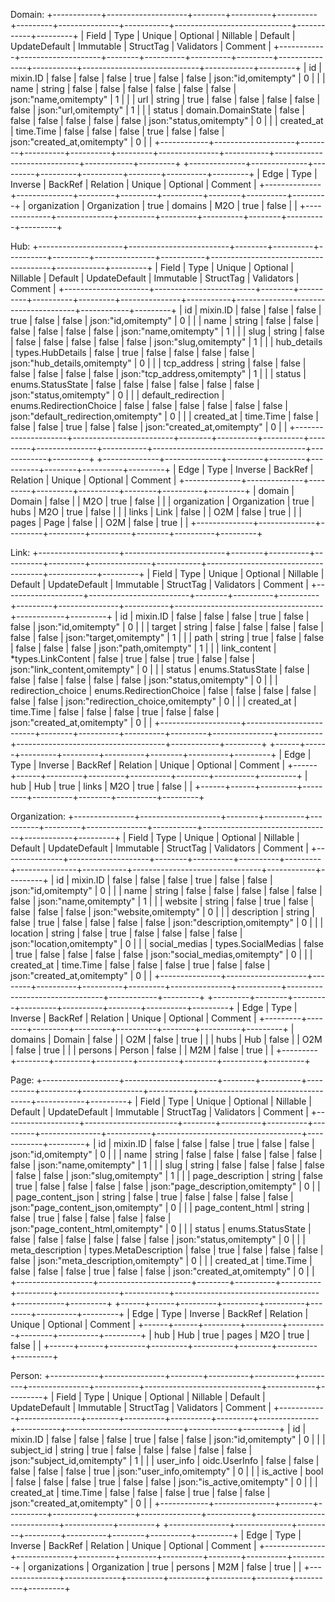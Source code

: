 Domain:
	+------------+--------------------+--------+----------+----------+---------+---------------+-----------+-----------------------------+------------+---------+
	|   Field    |        Type        | Unique | Optional | Nillable | Default | UpdateDefault | Immutable |          StructTag          | Validators | Comment |
	+------------+--------------------+--------+----------+----------+---------+---------------+-----------+-----------------------------+------------+---------+
	| id         | mixin.ID           | false  | false    | false    | true    | false         | false     | json:"id,omitempty"         |          0 |         |
	| name       | string             | false  | false    | false    | false   | false         | false     | json:"name,omitempty"       |          1 |         |
	| url        | string             | true   | false    | false    | false   | false         | false     | json:"url,omitempty"        |          1 |         |
	| status     | domain.DomainState | false  | false    | false    | false   | false         | false     | json:"status,omitempty"     |          0 |         |
	| created_at | time.Time          | false  | false    | false    | true    | false         | false     | json:"created_at,omitempty" |          0 |         |
	+------------+--------------------+--------+----------+----------+---------+---------------+-----------+-----------------------------+------------+---------+
	+--------------+--------------+---------+---------+----------+--------+----------+---------+
	|     Edge     |     Type     | Inverse | BackRef | Relation | Unique | Optional | Comment |
	+--------------+--------------+---------+---------+----------+--------+----------+---------+
	| organization | Organization | true    | domains | M2O      | true   | false    |         |
	+--------------+--------------+---------+---------+----------+--------+----------+---------+
	
Hub:
	+---------------------+-------------------------+--------+----------+----------+---------+---------------+-----------+--------------------------------------+------------+---------+
	|        Field        |          Type           | Unique | Optional | Nillable | Default | UpdateDefault | Immutable |              StructTag               | Validators | Comment |
	+---------------------+-------------------------+--------+----------+----------+---------+---------------+-----------+--------------------------------------+------------+---------+
	| id                  | mixin.ID                | false  | false    | false    | true    | false         | false     | json:"id,omitempty"                  |          0 |         |
	| name                | string                  | false  | false    | false    | false   | false         | false     | json:"name,omitempty"                |          1 |         |
	| slug                | string                  | false  | false    | false    | false   | false         | false     | json:"slug,omitempty"                |          1 |         |
	| hub_details         | types.HubDetails        | false  | true     | false    | false   | false         | false     | json:"hub_details,omitempty"         |          0 |         |
	| tcp_address         | string                  | false  | false    | false    | false   | false         | false     | json:"tcp_address,omitempty"         |          1 |         |
	| status              | enums.StatusState       | false  | false    | false    | false   | false         | false     | json:"status,omitempty"              |          0 |         |
	| default_redirection | enums.RedirectionChoice | false  | false    | false    | false   | false         | false     | json:"default_redirection,omitempty" |          0 |         |
	| created_at          | time.Time               | false  | false    | false    | true    | false         | false     | json:"created_at,omitempty"          |          0 |         |
	+---------------------+-------------------------+--------+----------+----------+---------+---------------+-----------+--------------------------------------+------------+---------+
	+--------------+--------------+---------+---------+----------+--------+----------+---------+
	|     Edge     |     Type     | Inverse | BackRef | Relation | Unique | Optional | Comment |
	+--------------+--------------+---------+---------+----------+--------+----------+---------+
	| domain       | Domain       | false   |         | M2O      | true   | false    |         |
	| organization | Organization | true    | hubs    | M2O      | true   | false    |         |
	| links        | Link         | false   |         | O2M      | false  | true     |         |
	| pages        | Page         | false   |         | O2M      | false  | true     |         |
	+--------------+--------------+---------+---------+----------+--------+----------+---------+
	
Link:
	+--------------------+-------------------------+--------+----------+----------+---------+---------------+-----------+-------------------------------------+------------+---------+
	|       Field        |          Type           | Unique | Optional | Nillable | Default | UpdateDefault | Immutable |              StructTag              | Validators | Comment |
	+--------------------+-------------------------+--------+----------+----------+---------+---------------+-----------+-------------------------------------+------------+---------+
	| id                 | mixin.ID                | false  | false    | false    | true    | false         | false     | json:"id,omitempty"                 |          0 |         |
	| target             | string                  | false  | false    | false    | false   | false         | false     | json:"target,omitempty"             |          1 |         |
	| path               | string                  | true   | false    | false    | false   | false         | false     | json:"path,omitempty"               |          1 |         |
	| link_content       | *types.LinkContent      | false  | true     | false    | true    | false         | false     | json:"link_content,omitempty"       |          0 |         |
	| status             | enums.StatusState       | false  | false    | false    | false   | false         | false     | json:"status,omitempty"             |          0 |         |
	| redirection_choice | enums.RedirectionChoice | false  | false    | false    | false   | false         | false     | json:"redirection_choice,omitempty" |          0 |         |
	| created_at         | time.Time               | false  | false    | false    | true    | false         | false     | json:"created_at,omitempty"         |          0 |         |
	+--------------------+-------------------------+--------+----------+----------+---------+---------------+-----------+-------------------------------------+------------+---------+
	+------+------+---------+---------+----------+--------+----------+---------+
	| Edge | Type | Inverse | BackRef | Relation | Unique | Optional | Comment |
	+------+------+---------+---------+----------+--------+----------+---------+
	| hub  | Hub  | true    | links   | M2O      | true   | false    |         |
	+------+------+---------+---------+----------+--------+----------+---------+
	
Organization:
	+---------------+--------------------+--------+----------+----------+---------+---------------+-----------+--------------------------------+------------+---------+
	|     Field     |        Type        | Unique | Optional | Nillable | Default | UpdateDefault | Immutable |           StructTag            | Validators | Comment |
	+---------------+--------------------+--------+----------+----------+---------+---------------+-----------+--------------------------------+------------+---------+
	| id            | mixin.ID           | false  | false    | false    | true    | false         | false     | json:"id,omitempty"            |          0 |         |
	| name          | string             | false  | false    | false    | false   | false         | false     | json:"name,omitempty"          |          1 |         |
	| website       | string             | false  | true     | false    | false   | false         | false     | json:"website,omitempty"       |          0 |         |
	| description   | string             | false  | true     | false    | false   | false         | false     | json:"description,omitempty"   |          0 |         |
	| location      | string             | false  | true     | false    | false   | false         | false     | json:"location,omitempty"      |          0 |         |
	| social_medias | types.SocialMedias | false  | true     | false    | false   | false         | false     | json:"social_medias,omitempty" |          0 |         |
	| created_at    | time.Time          | false  | false    | false    | true    | false         | false     | json:"created_at,omitempty"    |          0 |         |
	+---------------+--------------------+--------+----------+----------+---------+---------------+-----------+--------------------------------+------------+---------+
	+---------+--------+---------+---------+----------+--------+----------+---------+
	|  Edge   |  Type  | Inverse | BackRef | Relation | Unique | Optional | Comment |
	+---------+--------+---------+---------+----------+--------+----------+---------+
	| domains | Domain | false   |         | O2M      | false  | true     |         |
	| hubs    | Hub    | false   |         | O2M      | false  | true     |         |
	| persons | Person | false   |         | M2M      | false  | true     |         |
	+---------+--------+---------+---------+----------+--------+----------+---------+
	
Page:
	+-------------------+-----------------------+--------+----------+----------+---------+---------------+-----------+------------------------------------+------------+---------+
	|       Field       |         Type          | Unique | Optional | Nillable | Default | UpdateDefault | Immutable |             StructTag              | Validators | Comment |
	+-------------------+-----------------------+--------+----------+----------+---------+---------------+-----------+------------------------------------+------------+---------+
	| id                | mixin.ID              | false  | false    | false    | true    | false         | false     | json:"id,omitempty"                |          0 |         |
	| name              | string                | false  | false    | false    | false   | false         | false     | json:"name,omitempty"              |          1 |         |
	| slug              | string                | false  | false    | false    | false   | false         | false     | json:"slug,omitempty"              |          1 |         |
	| page_description  | string                | false  | true     | false    | false   | false         | false     | json:"page_description,omitempty"  |          0 |         |
	| page_content_json | string                | false  | true     | false    | false   | false         | false     | json:"page_content_json,omitempty" |          0 |         |
	| page_content_html | string                | false  | true     | false    | false   | false         | false     | json:"page_content_html,omitempty" |          0 |         |
	| status            | enums.StatusState     | false  | false    | false    | false   | false         | false     | json:"status,omitempty"            |          0 |         |
	| meta_description  | types.MetaDescription | false  | true     | false    | false   | false         | false     | json:"meta_description,omitempty"  |          0 |         |
	| created_at        | time.Time             | false  | false    | false    | true    | false         | false     | json:"created_at,omitempty"        |          0 |         |
	+-------------------+-----------------------+--------+----------+----------+---------+---------------+-----------+------------------------------------+------------+---------+
	+------+------+---------+---------+----------+--------+----------+---------+
	| Edge | Type | Inverse | BackRef | Relation | Unique | Optional | Comment |
	+------+------+---------+---------+----------+--------+----------+---------+
	| hub  | Hub  | true    | pages   | M2O      | true   | false    |         |
	+------+------+---------+---------+----------+--------+----------+---------+
	
Person:
	+------------+---------------+--------+----------+----------+---------+---------------+-----------+-----------------------------+------------+---------+
	|   Field    |     Type      | Unique | Optional | Nillable | Default | UpdateDefault | Immutable |          StructTag          | Validators | Comment |
	+------------+---------------+--------+----------+----------+---------+---------------+-----------+-----------------------------+------------+---------+
	| id         | mixin.ID      | false  | false    | false    | true    | false         | false     | json:"id,omitempty"         |          0 |         |
	| subject_id | string        | true   | false    | false    | false   | false         | false     | json:"subject_id,omitempty" |          1 |         |
	| user_info  | oidc.UserInfo | false  | false    | false    | false   | false         | true      | json:"user_info,omitempty"  |          0 |         |
	| is_active  | bool          | false  | false    | false    | true    | false         | false     | json:"is_active,omitempty"  |          0 |         |
	| created_at | time.Time     | false  | false    | false    | true    | false         | false     | json:"created_at,omitempty" |          0 |         |
	+------------+---------------+--------+----------+----------+---------+---------------+-----------+-----------------------------+------------+---------+
	+---------------+--------------+---------+---------+----------+--------+----------+---------+
	|     Edge      |     Type     | Inverse | BackRef | Relation | Unique | Optional | Comment |
	+---------------+--------------+---------+---------+----------+--------+----------+---------+
	| organizations | Organization | true    | persons | M2M      | false  | true     |         |
	+---------------+--------------+---------+---------+----------+--------+----------+---------+
	
